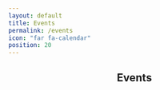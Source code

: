 ```yaml
---
layout: default
title: Events
permalink: /events
icon: "far fa-calendar"
position: 20
---
```


<center>
<h2 class="title"> <i class="far fa-calendar"></i> Events </h2>
</center>

<html lang='de'>
  <head>
    <meta charset='utf-8' />
    <script src='/assets/js/vendor/rrule.min.js'></script>
    <script src='/assets/js/vendor/fullcalendar/index.global.min.js'></script>
    <script src='/assets/js/vendor/fullcalendar/de.global.min.js'></script>
    <script src='/assets/js/vendor/fullcalendar/fullcalendar-rrule.global.min.js'></script>
    <script>

      document.addEventListener('DOMContentLoaded', function() {
        var calendarEl = document.getElementById('calendar');
        var calendar = new FullCalendar.Calendar(calendarEl, {
          initialView: 'dayGridMonth',
          height: "auto",
          locale: 'de',
          events: '/calendar-data',
          weekNumbers: true,
          headerToolbar:
          {
            left: 'today',
            center: 'title',
            right: 'prev,next'
          }
        });
        calendar.render();
      });

      const icalFeedUrls = {};
    </script>

  </head>
  <body>
    <div class="posts">
      {% for event in site.events %}
        {% if event.event.rrule %}
          <div class="post-teaser">
              {% if event.image %}
              <div class="post-img">
                  <a aria-label="{{ event.title }}" href="{{ event.url | relative_url }}">
                      <img alt="{{ event.title }}" src="{{ event.image | relative_url }}">
                  </a>
              </div>
              {% endif %}
              <span>
                <header>
                  <h1>
                    <a aria-label="{{ event.title }}" class="post-link" href="{{ event.url | relative_url }}">
                      {{ event.title }}
                    </a>
                  </h1>
                  {% include blog/post_info.liquid author=event.author date=event.event.start rrule=event.event.rrule %}
                </header>
                {% if site.excerpt or site.theme_settings.excerpt %}
                    <div class="excerpt">
                        {% if site.excerpt == "truncate" %}
                          {{ event.content | strip_html | truncate: '250' | escape }}
                        {% else %}
                          {{ event.excerpt | strip_html | escape }}
                        {% endif %}
                    </div>
                {% endif %}
            </span>
          </div>
        {% endif %}
      {% endfor %}
    </div>
    <div id='calendar' style="width:95%; margin: auto; margin-top: 50px;"></div>
        <div style="display: flex; align-items: center; margin-top: 50px; width: 100%; padding: 15px;">
            <h3 style="margin: auto; margin-right: 0px">ICal Feeds</h3>
            <div style="display: flex; flex-direction: column; margin: auto; margin-left: 15px">
              {% for feed in site.pages %}
                  {% assign name = feed.name | downcase %}
                  {% if name contains 'ics' and feed.name contains 'events' or feed.name contains 'non-recurring' %}
                    <div style="display: flex; align-items: center; width: 100%;">
                      <p style="margin-bottom: 0px; margin-right: 10px;">
                        {% if feed.name contains 'events' %}
                          everything
                        {% else %}
                          {{ feed.name | replace: '.ics', '' }}
                        {% endif %}</p>
                      <code id="{{feed.name}}-url" style="box-shadow: 0px 0px 10px 0px rgba(0, 0, 0, 0.1); font-family: monospace;"></code>
                      <a id="{{feed.name}}-cpbtn" style="margin-left: 10px; margin-top: 0px; margin-bottom: 0px;">
                          <i class="fas fa-copy" title="In Zwischenablage kopieren"></i>
                      </a>
                    </div>
                  {% endif %}
              {% endfor %}
            </div>
    </div>

    {% for feed in site.pages %}
      {% assign name = feed.name | downcase %}
      {% if name contains 'ics' %}
        <script>
          icalFeedUrls["{{feed.name}}"] = { url: "{{site.url}}/feed/eo-events/{{feed.name}}", btn: document.getElementById("{{feed.name}}-cpbtn")};

          // set text in HTML element "{{feed.name}}-url" to the URL
          document.getElementById("{{feed.name}}-url").textContent = icalFeedUrls["{{feed.name}}"].url;

          icalFeedUrls["{{feed.name}}"].btn.addEventListener('click', () => {
              const tempInput = document.createElement('input');
              tempInput.value = icalFeedUrls["{{feed.name}}"].url;
              document.body.appendChild(tempInput);
              tempInput.select();
              document.execCommand('copy');
              document.body.removeChild(tempInput);
              alert('URL wurde in die Zwischenablage kopiert!');
          });
        </script>
      {% endif %}
    {% endfor %}

  </body>
</html>
